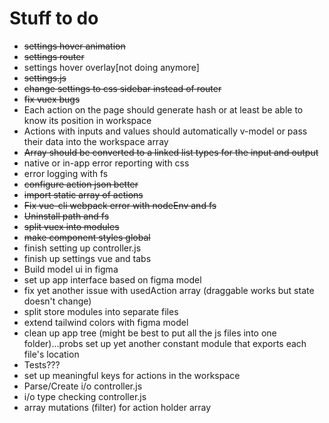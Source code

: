 # Stuff to do

 - ~~settings hover animation~~
 - ~~settings router~~
 - settings hover overlay[not doing anymore]
 - ~~settings.js~~
 - ~~change settings to css sidebar instead of router~~
 - ~~fix vuex bugs~~
 - Each action on the page should generate hash or at least be able to know its position in workspace
 - Actions with inputs and values should automatically v-model or pass their data into the workspace array
 - ~~Array should be converted to a linked list types for the input and output~~
 - native or in-app error reporting with css
 - error logging with fs
 - ~~configure action json better~~
 - ~~import static array of actions~~
 - ~~Fix vue-cli webpack error with nodeEnv and fs~~
 - ~~Uninstall path and fs~~
 - ~~split vuex into modules~~
 - ~~make component styles global~~
 - finish setting up controller.js
 - finish up settings vue and tabs
 - Build model ui in figma
 - set up app interface based on figma model
 - fix yet another issue with usedAction array (draggable works but state doesn't change)
 - split store modules into separate files
 - extend tailwind colors with figma model
 - clean up app tree (might be best to put all the js files into one folder)...probs set up yet another constant module that exports each file's location 
 - Tests???
 - set up meaningful keys for actions in the workspace
 - Parse/Create i/o controller.js
 - i/o type checking controller.js
 - array mutations (filter) for action holder array
